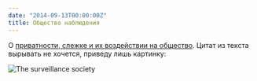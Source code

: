 ```yaml
---
date: "2014-09-13T00:00:00Z"
title: Общество наблюдения
---
```


О [приватности, слежке и их воздействии на общество](http://praxtime.com/2014/09/08/surveillance-society/). Цитат из текста вырывать не хочется, приведу лишь картинку:

![The surveillance society](/img/posts/brintablefromkling.png)